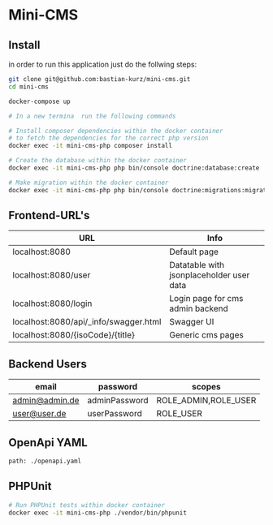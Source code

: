 # Mini-CMS

## Install
in order to run this application just do the follwing steps:

```bash
git clone git@github.com:bastian-kurz/mini-cms.git
cd mini-cms

docker-compose up

# In a new termina  run the following commands

# Install composer dependencies within the docker container
# to fetch the dependencies for the correct php version
docker exec -it mini-cms-php composer install

# Create the database within the docker container
docker exec -it mini-cms-php php bin/console doctrine:database:create

# Make migration within the docker container
docker exec -it mini-cms-php php bin/console doctrine:migrations:migrate
```
## Frontend-URL's
| URL            | Info                                     |
|----------------|------------------------------------------|
| localhost:8080 | Default page                             |
| localhost:8080/user | Datatable with jsonplaceholder user data |
| localhost:8080/login | Login page for cms admin backend         |
| localhost:8080/api/_info/swagger.html | Swagger UI |
| localhost:8080/{isoCode}/{title} | Generic cms pages |

## Backend Users
| email          | password      | scopes               |
|----------------|---------------|----------------------|
| admin@admin.de | adminPassword | ROLE_ADMIN,ROLE_USER |
| user@user.de   | userPassword  | ROLE_USER            |

## OpenApi YAML
```bash
path: ./openapi.yaml
```

## PHPUnit
```bash
# Run PHPUnit tests within docker container
docker exec -it mini-cms-php ./vendor/bin/phpunit
```